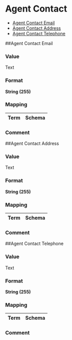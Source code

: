 
# Agent Contact

* [Agent Contact Email](https://github.com/jiscresearch/sharedService/blob/master/metadata/properties/Agent/Agent%20Contact.md#agent-contact-email)
* [Agent Contact Address](https://github.com/jiscresearch/sharedService/blob/master/metadata/properties/Agent/Agent%20Contact.md#agent-contact-address)
* [Agent Contact Telephone](https://github.com/jiscresearch/sharedService/blob/master/metadata/properties/Agent/Agent%20Contact.md#agent-contact-telephone)

##Agent Contact Email

### Value

Text

### Format
**String (255)**

### Mapping

Term | Schema
-------------|--------------

### Comment

##Agent Contact Address

### Value

Text

### Format
**String (255)**

### Mapping

Term | Schema
-------------|--------------

### Comment

##Agent Contact Telephone

### Value

Text

### Format
**String (255)**

### Mapping

Term | Schema
-------------|--------------

### Comment
